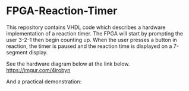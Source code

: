 # FPGA-Reaction-Timer
This repository contains VHDL code which describes a hardware implementation of a reaction timer. 
The FPGA will start by prompting the user 3-2-1 then begin counting up. 
When the user presses a button in reaction, the timer is paused and the reaction time is displayed on a 7-segment display.  
  
See the hardware diagram below at the link below.  
https://imgur.com/4irobyn  
    
And a practical demonstration:  
